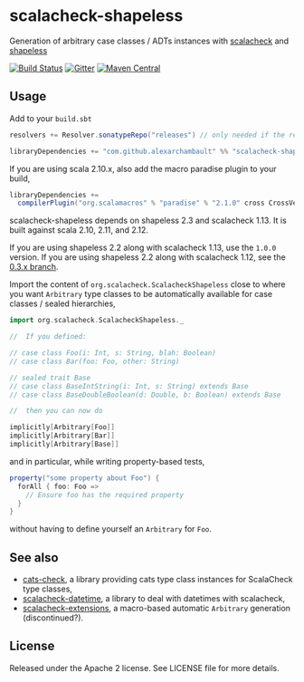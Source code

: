 # scalacheck-shapeless

Generation of arbitrary case classes / ADTs instances with [scalacheck](https://github.com/rickynils/scalacheck) and [shapeless](https://github.com/milessabin/shapeless)

[![Build Status](https://travis-ci.org/alexarchambault/scalacheck-shapeless.svg)](https://travis-ci.org/alexarchambault/scalacheck-shapeless)
[![Gitter](https://badges.gitter.im/Join%20Chat.svg)](https://gitter.im/alexarchambault/scalacheck-shapeless?utm_source=badge&utm_medium=badge&utm_campaign=pr-badge&utm_content=badge)
[![Maven Central](https://img.shields.io/maven-central/v/com.github.alexarchambault/scalacheck-shapeless_1.13_2.12.svg)](https://maven-badges.herokuapp.com/maven-central/com.github.alexarchambault/scalacheck-shapeless_1.13_2.12)

## Usage

Add to your `build.sbt`
```scala
resolvers += Resolver.sonatypeRepo("releases") // only needed if the release hasn't reached maven central yet

libraryDependencies += "com.github.alexarchambault" %% "scalacheck-shapeless_1.13" % "1.1.6"
```

If you are using scala 2.10.x, also add the macro paradise plugin to your build,
```scala
libraryDependencies +=
  compilerPlugin("org.scalamacros" % "paradise" % "2.1.0" cross CrossVersion.patch)
```

scalacheck-shapeless depends on shapeless 2.3 and scalacheck 1.13. It is built against scala 2.10, 2.11, and 2.12.

If you are using shapeless 2.2 along with scalacheck 1.13, use the `1.0.0` version. If you are
using shapeless 2.2 along with scalacheck 1.12, see the
[0.3.x branch](https://github.com/alexarchambault/scalacheck-shapeless/tree/scalacheck-shapeless-0.3).



Import the content of `org.scalacheck.ScalacheckShapeless` close to where you want
`Arbitrary` type classes to be automatically available for case classes
/ sealed hierarchies,
```scala
import org.scalacheck.ScalacheckShapeless._

//  If you defined:

// case class Foo(i: Int, s: String, blah: Boolean)
// case class Bar(foo: Foo, other: String)

// sealed trait Base
// case class BaseIntString(i: Int, s: String) extends Base
// case class BaseDoubleBoolean(d: Double, b: Boolean) extends Base

//  then you can now do

implicitly[Arbitrary[Foo]]
implicitly[Arbitrary[Bar]]
implicitly[Arbitrary[Base]]
```

and in particular, while writing property-based tests,
```scala
property("some property about Foo") {
  forAll { foo: Foo =>
    // Ensure foo has the required property
  }
}
```
without having to define yourself an `Arbitrary` for `Foo`.

## See also

- [cats-check](https://github.com/non/cats-check), a library providing cats type class instances for ScalaCheck type classes,
- [scalacheck-datetime](https://github.com/47deg/scalacheck-datetime), a library to deal with datetimes with scalacheck,
- [scalacheck-extensions](https://github.com/cvogt/scalacheck-extensions), a macro-based automatic `Arbitrary` generation (discontinued?).

## License

Released under the Apache 2 license. See LICENSE file for more details.
